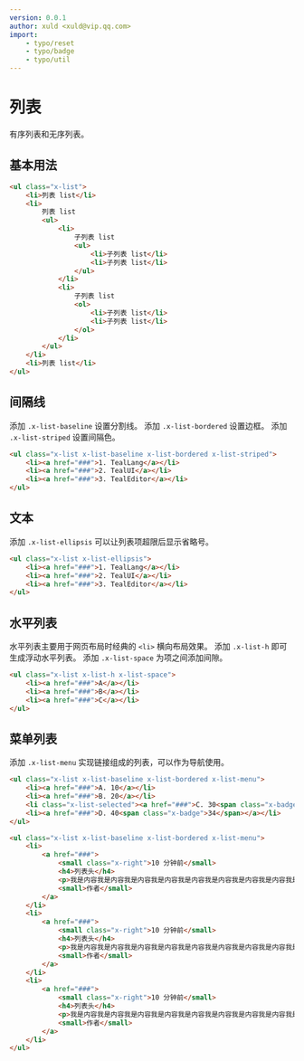 ```yaml
---
version: 0.0.1
author: xuld <xuld@vip.qq.com>
import:
    - typo/reset
    - typo/badge
    - typo/util
---
```

# 列表
有序列表和无序列表。

## 基本用法
```html demo
<ul class="x-list">
    <li>列表 list</li>
    <li>
        列表 list
        <ul>
            <li>
                子列表 list
                <ul>
                    <li>子列表 list</li>
                    <li>子列表 list</li>
                </ul>
            </li>
            <li>
                子列表 list
                <ol>
                    <li>子列表 list</li>
                    <li>子列表 list</li>
                </ol>
            </li>
        </ul>
    </li>
    <li>列表 list</li>
</ul>
```

## 间隔线
添加 `.x-list-baseline` 设置分割线。
添加 `.x-list-bordered` 设置边框。
添加 `.x-list-striped` 设置间隔色。
```html demo
<ul class="x-list x-list-baseline x-list-bordered x-list-striped">
    <li><a href="###">1. TealLang</a></li>
    <li><a href="###">2. TealUI</a></li>
    <li><a href="###">3. TealEditor</a></li>
</ul>
```

## 文本
添加 `.x-list-ellipsis` 可以让列表项超限后显示省略号。
```html demo
<ul class="x-list x-list-ellipsis">
    <li><a href="###">1. TealLang</a></li>
    <li><a href="###">2. TealUI</a></li>
    <li><a href="###">3. TealEditor</a></li>
</ul>
```

## 水平列表
水平列表主要用于网页布局时经典的 `<li>` 横向布局效果。
添加 `.x-list-h` 即可生成浮动水平列表。
添加 `.x-list-space` 为项之间添加间隙。
```html demo
<ul class="x-list x-list-h x-list-space">
    <li><a href="###">A</a></li>
    <li><a href="###">B</a></li>
    <li><a href="###">C</a></li>
</ul>
```

## 菜单列表
添加 `.x-list-menu` 实现链接组成的列表，可以作为导航使用。
```html demo
<ul class="x-list x-list-baseline x-list-bordered x-list-menu">
    <li><a href="###">A. 10</a></li>
    <li><a href="###">B. 20</a></li>
    <li class="x-list-selected"><a href="###">C. 30<span class="x-badge">44</span></a></li>
    <li><a href="###">D. 40<span class="x-badge">34</span></a></li>
</ul>
```

```html demo
<ul class="x-list x-list-baseline x-list-bordered x-list-menu">
    <li>
        <a href="###">
            <small class="x-right">10 分钟前</small>
            <h4>列表头</h4>
            <p>我是内容我是内容我是内容我是内容我是内容我是内容我是内容我是内容我是内容我是内容我是内容我是内容我是内容我是内容我是内容我是内容</p>
            <small>作者</small>
        </a>
    </li>
    <li>
        <a href="###">
            <small class="x-right">10 分钟前</small>
            <h4>列表头</h4>
            <p>我是内容我是内容我是内容我是内容我是内容我是内容我是内容我是内容我是内容我是内容我是内容我是内容我是内容我是内容我是内容我是内容</p>
            <small>作者</small>
        </a>
    </li>
    <li>
        <a href="###">
            <small class="x-right">10 分钟前</small>
            <h4>列表头</h4>
            <p>我是内容我是内容我是内容我是内容我是内容我是内容我是内容我是内容我是内容我是内容我是内容我是内容我是内容我是内容我是内容我是内容</p>
            <small>作者</small>
        </a>
    </li>
</ul>
```
